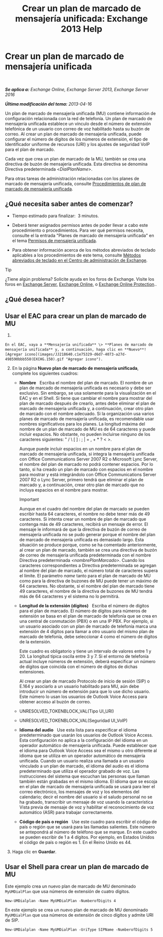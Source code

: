 ﻿---
title: 'Crear un plan de marcado de mensajería unificada: Exchange 2013 Help'
TOCTitle: Crear un plan de marcado de mensajería unificada
ms:assetid: 963ff2e1-515d-439a-953a-664174e5e283
ms:mtpsurl: https://technet.microsoft.com/es-es/library/Bb123819(v=EXCHG.150)
ms:contentKeyID: 49895791
ms.date: 04/23/2018
mtps_version: v=EXCHG.150
f1_keywords:
- Microsoft.Exchange.Management.SnapIn.Esm.Servers.UnifiedMessaging.CreateUMDialPlanWizardForm.CreateUMDialPlanWizardPage
ms.translationtype: HT
---

# Crear un plan de marcado de mensajería unificada

 

_**Se aplica a:** Exchange Online, Exchange Server 2013, Exchange Server 2016_

_**Última modificación del tema:** 2013-04-16_

Un plan de marcado de mensajería unificada (MU) contiene información de configuración relacionada con la red de telefonía. Un plan de marcado de mensajería unificada establece un vínculo desde el número de extensión telefónica de un usuario con correo de voz habilitado hasta su buzón de correo. Al crear un plan de marcado de mensajería unificada, puede configurar el número de dígitos de los números de extensión, el tipo de Identificador uniforme de recursos (URI) y los ajustes de seguridad VoIP para el plan de marcado.

Cada vez que crea un plan de marcado de la MU, también se crea una directiva de buzón de mensajería unificada. Esta directiva se denomina Directiva predeterminada \<*DialPlanName*\>.

Para otras tareas de administración relacionadas con los planes de marcado de mensajería unificada, consulte [Procedimientos de plan de marcado de mensajería unificada](um-dial-plan-procedures-exchange-2013-help.md).

## ¿Qué necesita saber antes de comenzar?

  - Tiempo estimado para finalizar:  3 minutos.

  - Deberá tener asignados permisos antes de poder llevar a cabo este procedimiento o procedimientos. Para ver qué permisos necesita, consulte el la entrada "Planes de marcado de mensajería unificada" en el tema [Permisos de mensajería unificada](unified-messaging-permissions-exchange-2013-help.md).

  - Para obtener información acerca de los métodos abreviados de teclado aplicables a los procedimientos de este tema, consulte [Métodos abreviados de teclado en el Centro de administración de Exchange](keyboard-shortcuts-in-the-exchange-admin-center-exchange-online-protection-help.md).


> [!TIP]
> ¿Tiene algún problema? Solicite ayuda en los foros de Exchange. Visite los foros en <A href="https://go.microsoft.com/fwlink/p/?linkid=60612">Exchange Server</A>, <A href="https://go.microsoft.com/fwlink/p/?linkid=267542">Exchange Online</A>, o <A href="https://go.microsoft.com/fwlink/p/?linkid=285351">Exchange Online Protection</A>..



## ¿Qué desea hacer?

## Usar el EAC para crear un plan de marcado de MU

1.  
    
    En el EAC, vaya a **Mensajería unificada** \> **Planes de marcado de mensajería unificada** y, a continuación, haga clic en **Nuevo**![Agregar icono](images/JJ218640.c1e75329-d6d7-4073-a27d-498590bbb558(EXCHG.150).gif "Agregar icono").

2.  En la página **Nuevo plan de marcado de mensajería unificada**, complete los siguientes cuadros:
    
      - **Nombre**   Escriba el nombre del plan de marcado. El nombre de un plan de marcado de mensajería unificada es necesario y debe ser exclusivo. Sin embargo, se usa solamente para la visualización en el EAC y en el Shell. Si tiene que cambiar el nombre para mostrar del plan de marcado después de crearlo, antes debe eliminar el plan de marcado de mensajería unificada y, a continuación, crear otro plan de marcado con el nombre adecuado. Si la organización usa varios planes de marcado de mensajería unificada, es recomendable usar nombres significativos para los planes. La longitud máxima del nombre de un plan de marcado de MU es de 64 caracteres y puede incluir espacios. No obstante, no pueden incluirse ninguno de los caracteres siguientes: " / \\ \[ \] : ; | = , + \* ? \< \>.
        
        Aunque puede incluir espacios en un nombre para el plan de marcado de mensajería unificada, si integra la mensajería unificada con Office Communications Server 2007 R2 o Microsoft Lync Server, el nombre del plan de marcado no podrá contener espacios. Por lo tanto, si ha creado un plan de marcado con espacios en el nombre para mostrar y está integrándolo con Office Communications Server 2007 R2 o Lync Server, primero tendrá que eliminar el plan de marcado y, a continuación, crear otro plan de marcado que no incluya espacios en el nombre para mostrar.
        

        > [!IMPORTANT]
        > Aunque en el cuadro del nombre del plan de marcado se pueden escribir hasta 64 caracteres, el nombre no debe tener más de 49 caracteres. Si intenta crear un nombre de plan de marcado que contenga más de 49 caracteres, recibirá un mensaje de error. El mensaje le informará de que la directiva de buzón de correo de mensajería unificada no se pudo generar porque el nombre del plan de marcado de mensajería unificada es demasiado largo. Esta situación se produce porque, como se ha comentado anteriormente, al crear un plan de marcado, también se crea una directiva de buzón de correo de mensajería unificada predeterminada con el nombre Directiva predeterminada <EM>&lt;nombrePlanMarcado&gt;</EM>. Cuando los caracteres correspondientes a Directiva predeterminada se agregan al nombre del plan de marcado, el número total de caracteres supera el límite. El parámetro <EM>name</EM> tanto para el plan de marcado de MU como para la directiva de buzones de MU puede tener un máximo de 64 caracteres. No obstante, si el nombre del plan de marcado tiene 49 caracteres, el nombre de la directiva de buzones de MU tendrá más de 64 caracteres y el sistema no lo permitirá.

    
      - **Longitud de la extensión (dígitos)**   Escriba el número de dígitos para el plan de marcado. El número de dígitos para números de extensión se basa en el plan de marcado de telefonía que se crea en una central de conmutación (PBX) o en una IP PBX. Por ejemplo, si un usuario asociado con un plan de marcado de telefonía marca una extensión de 4 dígitos para llamar a otro usuario del mismo plan de marcado de telefonía, debe seleccionar 4 como el número de dígitos de la extensión.
        
        Este cuadro es obligatorio y tiene un intervalo de valores entre 1 y 20. La longitud típica oscila entre 3 y 7. Si el entorno de telefonía actual incluye números de extensión, deberá especificar un número de dígitos que coincida con el número de dígitos de dichas extensiones.
        
        Al crear un plan de marcado Protocolo de inicio de sesión (SIP) o E.164 y asociarlo a un usuario habilitado para MU, aún debe introducir un número de extensión para que lo use dicho usuario. Este número lo usan los usuarios de Outlook Voice Access para obtener acceso al buzón de correo.
    
      - UNRESOLVED\_TOKENBLOCK\_VAL(Tipo UI\_URI)
    
      - UNRESOLVED\_TOKENBLOCK\_VAL(Seguridad UI\_VoIP)
    
      - **Idioma del audio**   Use esta lista para especificar el idioma predeterminado que usarán los usuarios de Outlook Voice Access. Esta configuración no aplica a la configuración del idioma en un operador automático de mensajería unificada. Puede establecer que el idioma para Outlook Voice Access sea el mismo u otro diferente al idioma que se utiliza en un operador automático de mensajería unificada. Cuando un usuario realiza una llamada a un usuario vinculado a un plan de marcado, el idioma del audio es el idioma predeterminado que utiliza el operador grabado de voz. Las instrucciones del sistema que escuchan las personas que llaman también están grabadas en el mismo idioma. El idioma que se escoja en el plan de marcado de mensajería unificada se usará para leer el correo electrónico, los mensajes de voz y los elementos del calendario; decir el nombre del usuario si el saludo personal no se ha grabado, transcribir un mensaje de voz usando la característica Vista previa de mensaje de voz y habilitar el reconocimiento de voz automático (ASR) para trabajar correctamente.
    
      - **Código de país o región**   Use este cuadro para escribir el código de país o región que se usará para las llamadas salientes. Este número se antepondrá al número de teléfono que se marque. En este cuadro se pueden escribir de 1 a 4 dígitos. Por ejemplo, en Estados Unidos el código de país o región es 1. En el Reino Unido es 44.

3.  Haga clic en **Guardar**.

## Usar el Shell para crear un plan de marcado de MU

Este ejemplo crea un nuevo plan de marcado de MU denominado `MyUMDialPlan` que usa números de extensión de cuatro dígitos.

    New-UMDialplan -Name MyUMDialPlan -NumberofDigits 4

En este ejemplo se crea un nuevo plan de marcado de MU denominado `MyUMDialPlan` que usa números de extensión de cinco dígitos y admite URI de SIP.

    New-UMDialplan -Name MyUMDialPlan -UriType SIPName -NumberofDigits 5

